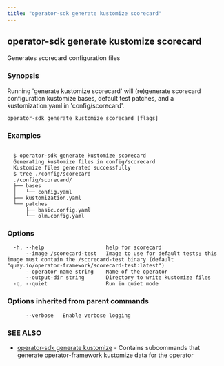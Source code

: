 ```yaml
---
title: "operator-sdk generate kustomize scorecard"
---
```

## operator-sdk generate kustomize scorecard

Generates scorecard configuration files

### Synopsis


Running 'generate kustomize scorecard' will (re)generate scorecard configuration kustomize bases,
default test patches, and a kustomization.yaml in 'config/scorecard'.


```
operator-sdk generate kustomize scorecard [flags]
```

### Examples

```

  $ operator-sdk generate kustomize scorecard
  Generating kustomize files in config/scorecard
  Kustomize files generated successfully
  $ tree ./config/scorecard
  ./config/scorecard/
  ├── bases
  │   └── config.yaml
  ├── kustomization.yaml
  └── patches
      ├── basic.config.yaml
      └── olm.config.yaml

```

### Options

```
  -h, --help                    help for scorecard
      --image /scorecard-test   Image to use for default tests; this image must contain the /scorecard-test binary (default "quay.io/operator-framework/scorecard-test:latest")
      --operator-name string    Name of the operator
      --output-dir string       Directory to write kustomize files
  -q, --quiet                   Run in quiet mode
```

### Options inherited from parent commands

```
      --verbose   Enable verbose logging
```

### SEE ALSO

* [operator-sdk generate kustomize](../operator-sdk_generate_kustomize)	 - Contains subcommands that generate operator-framework kustomize data for the operator

